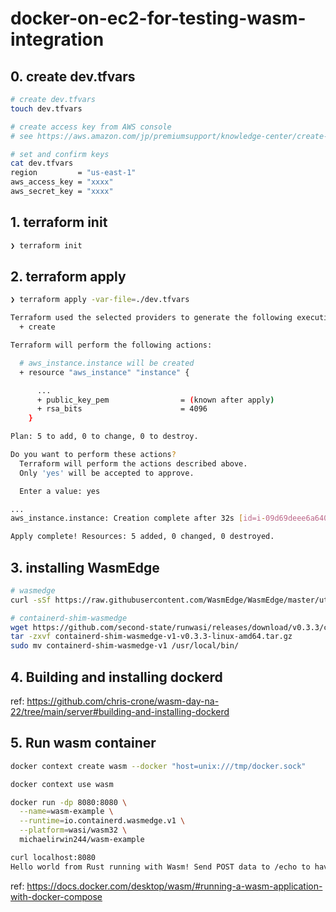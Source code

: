 # docker-on-ec2-for-testing-wasm-integration
## 0. create dev.tfvars

```bash
# create dev.tfvars
touch dev.tfvars

# create access key from AWS console
# see https://aws.amazon.com/jp/premiumsupport/knowledge-center/create-access-key/

# set and confirm keys
cat dev.tfvars
region         = "us-east-1"
aws_access_key = "xxxx"
aws_secret_key = "xxxx"

```

## 1. terraform init
```bash
❯ terraform init
```

## 2. terraform apply

```bash
❯ terraform apply -var-file=./dev.tfvars

Terraform used the selected providers to generate the following execution plan. Resource actions are indicated with the following symbols:
  + create

Terraform will perform the following actions:

  # aws_instance.instance will be created
  + resource "aws_instance" "instance" {

      ...
      + public_key_pem                = (known after apply)
      + rsa_bits                      = 4096
    }

Plan: 5 to add, 0 to change, 0 to destroy.

Do you want to perform these actions?
  Terraform will perform the actions described above.
  Only 'yes' will be accepted to approve.

  Enter a value: yes

...
aws_instance.instance: Creation complete after 32s [id=i-09d69deee6a6404fb]

Apply complete! Resources: 5 added, 0 changed, 0 destroyed.
```

## 3. installing WasmEdge
```bash
# wasmedge
curl -sSf https://raw.githubusercontent.com/WasmEdge/WasmEdge/master/utils/install.sh | sudo bash -s -- -e all -p /usr/local

# containerd-shim-wasmedge
wget https://github.com/second-state/runwasi/releases/download/v0.3.3/containerd-shim-wasmedge-v1-v0.3.3-linux-amd64.tar.gz
tar -zxvf containerd-shim-wasmedge-v1-v0.3.3-linux-amd64.tar.gz
sudo mv containerd-shim-wasmedge-v1 /usr/local/bin/
```

## 4. Building and installing dockerd
ref: https://github.com/chris-crone/wasm-day-na-22/tree/main/server#building-and-installing-dockerd

## 5. Run wasm container
```bash
docker context create wasm --docker "host=unix:///tmp/docker.sock"

docker context use wasm
```

```bash
docker run -dp 8080:8080 \
  --name=wasm-example \
  --runtime=io.containerd.wasmedge.v1 \
  --platform=wasi/wasm32 \
  michaelirwin244/wasm-example

curl localhost:8080
Hello world from Rust running with Wasm! Send POST data to /echo to have it echoed back to you
```

ref: https://docs.docker.com/desktop/wasm/#running-a-wasm-application-with-docker-compose